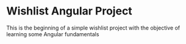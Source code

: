 # Wishlist Angular Project

This is the beginning of a simple wishlist project with the objective of learning some Angular fundamentals